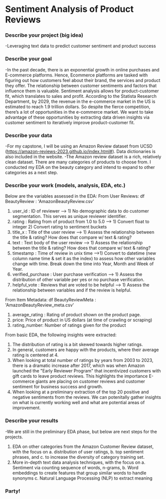 # Sentiment Analysis of Product Reviews

### Describe your project (big idea)
-Leveraging text data to predict customer sentiment and product success

### Describe your goal
-In the past decade, there is an exponential growth in online purchases and E-commerce platforms. Hence, Ecommerce platforms are tasked with figuring out how customers feel about their brand, the services and product they offer. The relationship between customer sentiments and factors that influence them is valuable. Sentiment analysis allows for product-customer fit, which translates to sales and profit. According to the Statista Research Department, by 2029, the revenue in the e-commerce market in the US is estimated to reach 1.9 trillion dollars. So despite the fierce competition, there’s a lot of opportunities in the e-commerce market. We want to take advantage of these opportunities by extracting data driven insights via customer sentiment to iteratively improve product-customer fit. 

### Describe your data
-For my capstone, I will be using an Amazon Review dataset from UCSD (https://amazon-reviews-2023.github.io/index.html#). Data dictionaries is also included in the website.
-The Amazon review dataset is a rich, relatively clean dataset. There are many categories of products to choose from. I conducted my EDA on the beauty category and intend to expand to other categories as a next step. 

### Describe your work (models, analysis, EDA, etc.)
Below are the variables assessed in the EDA: 
From User Reviews: df BeautyReview : 'AmazonBeautyReview.csv'
1. user_id : ID of reviewer --> 1) No demographic data to do customer segmentation. This serves as unique reviewer identifier.
2. rating : Rating from of product from 1.0 to 5.0 --> 1) Convert float to integer 2) Convert rating to sentiment buckets
3. title_x : Title of the user review --> 1) Assess the relationship between the title & rating? How does that compare w/ text & rating?
4. text : Text body of the user review --> 1) Assess the relationship between the title & rating? How does that compare w/ text & rating?
5. timestamp : Time of review in unix time -->1) Convert to datetime (new column name time & set it as the index) to assess how other variables change with time. Break down the time into Year, Month and Week of Year.
6. verified_purchase : User purchase verification --> 1) Assess the distribution of other variable per yes or no purchase verification.
7. helpful_vote : Reviews that are voted to be helpful --> 1) Assess the relationship between variables and if the review is helpful.

From Item Metadata: df BeautyReviewMeta : 'AmazonBeautyReview_meta.csv'
1. average_rating : Rating of product shown on the product page.
2. price: Price of product in US dollars (at time of crawling or scraping)
3. rating_number: Number of ratings given for the product

From basic EDA, the following insights were extracted: 
1. The distribution of rating is a bit skewed towards higher ratings. 
2. In general, customers are happy with the products, where their average rating is centered at 4. 
3. When looking at total number of ratings by years from 2003 to 2023, there is a dramatic increase after 2017, which was when Amazon launched the "Early Reviewer Program" that incentivized customers with gift cards to leave product reviews. This highlights the importance E-commerce giants are placing on customer reviews and customer sentiment for business success and growth. 
4. When looking at a preliminary extraction of the top 20 positive and negative sentiments from the reviews. We can potenitally gather insights on what is currently working well and what are potential areas of improvement. 

### Describe your results
-We are still in the preliminary EDA phase, but below are next steps for the projects.
1. EDA on other categories from the Amazon Customer Review dataset, with the focus on a. distribution of user ratings, b. top sentiment phrases, and c. to increase the diversity of category training set.
2. More in-depth text data analysis techniques, with the focus on a. Sentiment via counting sequence of words, n-grams, b. Word embeddings to create features that group similar words to handle synonyms c. Natural Language Processing (NLP) to extract meaning 

### Party!
